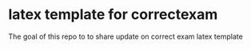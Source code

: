 # latex template for correctexam

The goal of this repo to to share update on correct exam latex template
